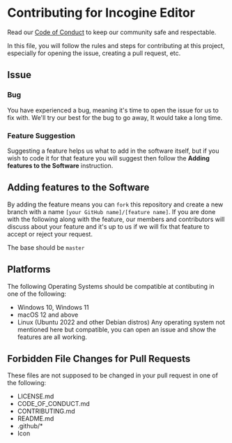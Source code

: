 # Contributing for Incogine Editor
Read our [Code of Conduct](https://github.com/leafstudiosDot/incogine-editor/blob/master/CODE_OF_CONDUCT.md) to keep our community safe and respectable.

In this file, you will follow the rules and steps for contributing at this project, especially for opening the issue, creating a pull request, etc.

## Issue
### Bug
You have experienced a bug, meaning it's time to open the issue for us to fix with. We'll try our best for the bug to go away, It would take a long time.
### Feature Suggestion
Suggesting a feature helps us what to add in the software itself, but if you wish to code it for that feature you will suggest then follow the **Adding features to the Software** instruction.

## Adding features to the Software
By adding the feature means you can `fork` this repository and create a new branch with a name `[your GitHub name]/[feature name]`.
If you are done with the following along with the feature, our members and contributors will discuss about your feature and it's up to us if we will fix that feature to accept or reject your request.

The base should be `master`

## Platforms
The following Operating Systems should be compatible at contibuting in one of the following:
- Windows 10, Windows 11
- macOS 12 and above
- Linux (Ubuntu 2022 and other Debian distros)
Any operating system not mentioned here but compatible, you can open an issue and show the features are all working.

## Forbidden File Changes for Pull Requests
These files are not supposed to be changed in your pull request in one of the following:
- LICENSE.md
- CODE_OF_CONDUCT.md
- CONTRIBUTING.md
- README.md
- .github/*
- Icon
